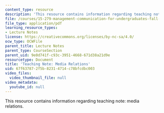 ```yaml
---
content_type: resource
description: 'This resource contains information regarding teaching note: media relations.'
file: /courses/15-279-management-communication-for-undergraduates-fall-2012/67f637872f5b82314714c78bfcdbc003_MIT15_279F12_mediaRltions.pdf
file_type: application/pdf
learning_resource_types:
- Lecture Notes
license: https://creativecommons.org/licenses/by-nc-sa/4.0/
ocw_type: OCWFile
parent_title: Lecture Notes
parent_type: CourseSection
parent_uid: 9e0d741f-c93c-3951-4668-671d38a21d9e
resourcetype: Document
title: 'Teaching Note: Media Relations'
uid: 67f63787-2f5b-8231-4714-c78bfcdbc003
video_files:
  video_thumbnail_file: null
video_metadata:
  youtube_id: null
---
```

This resource contains information regarding teaching note: media relations.